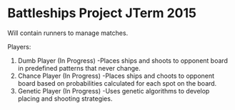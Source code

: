 # Battleships Project JTerm 2015

Will contain runners to manage matches.

Players:
1) Dumb Player (In Progress)
   -Places ships and shoots to opponent board in predefined patterns that never change.
2) Chance Player (In Progress)
   -Places ships and choots to opponent board based on probabilities calculated for each spot on the board.
3) Genetic Player (In Progress)
   -Uses genetic algorithms to develop placing and shooting strategies.
